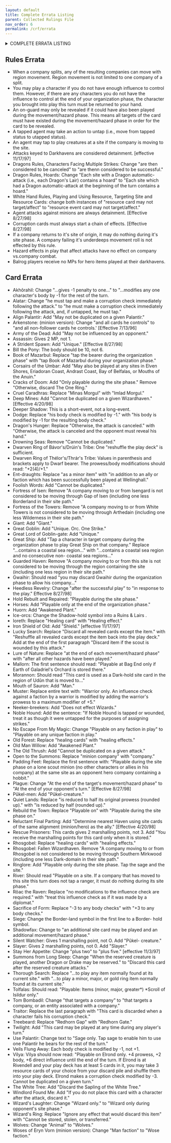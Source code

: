 ```yaml
---
layout: default
title: Complete Errata Listing
parent: Collected Rulings File
nav_order: 6
permalink: /crf/errata
---
```


<details markdown="block">
  <summary>
   COMPLETE ERRATA LISTING
  </summary>
  {: .text-alpha }
- TOC
{:toc}
</details>

## Rules Errata
- When a company splits, any of the resulting companies can move with region movement. Region movement is not limited to one company of a split.
- You may play a character if you do not have enough influence to control them. However, if there are any characters you do not have the influence to control at the end of your organization phase, the character you brought into play this turn must be returned to your hand.
- An on-guard may only be revealed if it could have also been played during the movement/hazard phase. This means all targets of the card must have existed during the movement/hazard phase in order for the card to be revealed.
- A tapped agent may take an action to untap (i.e., move from tapped status to utapped status).
- An agent may tap to play creatures at a site if the company is moving to the site.
- Attacks keyed to Darkhavens are considered detainment. [effective 11/17/97]
- Dragons Rules, Characters Facing Multiple Strikes: Change "are then considered to be canceled" to "are thenn considered to be successful."
- Dragon Rules, Hoards: Change "Each site with a Dragon automatic-attack (i.e., each Dragon's Lair) contains a hoard" to "Each site which had a Dragon automatic-attack at the beginning of the turn contains a hoard."
- White Hand Rules, Playing and Using Resource, Targeting Site and Resource Cards: change both instances of "resource card may not target/affect" to "resource event card may not target/affect."
- Agent attacks against minions are always detainment. [Effective 8/27/98]
- Corruption cards must always start a chain of effects. [Effective 8/27/98]
- If a company returns to it's site of origin, it may do nothing during it's site phase. A company failing it's underdeeps movement roll is not effected by this rule.
- Hazard effects in play that affect attacks have no effect on company vs.company combat.
- Balrog players receive no MPs for hero items played at their darkhavens.
 
## Card Errata
- Akhôrahil: Change "...gives -1 penalty to one..." to "...modifies any one character's body by -1 for the rest of the turn.
- Alatar: Change "he must tap and make a corruption check immediately following the attack." to "he must make a corruption check immediately following the attack, and, if untapped, he must tap."
- Align Palantír: Add "May not be duplicated on a given Palantír."
- Arkenstone: (minion version): Change "and all cards he controls" to "and all non-follower cards he controls.' [Effective 7/13/96]
- Army of the Dead: Add "May not be influenced by an opponent."
- Assassin: Gives 2 MP, not 1.
- A Strident Spawn: Add "Unique." [Effective 8/27/98]
- Bill the Pony: The body should be 10, not 6.
- Book of Mazarbul: Replace "tap the bearer during the organization phase" with "tap Book of Mazarbul during your organization phase."
- Corsairs of the Umbar: Add "May also be played at any sites in Elven Shores, Eriadoran Coast, Andrast Coast, Bay of Belfalas, or Mouths of the Anuin."
- Cracks of Doom: Add "Only playable during the site phase." Remove "Otherwise, discard The One Ring."
- Cruel Caradhras: Replace "Minas Morgul" with "Imlad Morgul."
- Deep Mines: Add "Cannot be duplicated on a given Wizardhaven." [Effective 4/20/98]
- Deeper Shadow: This is a short-event, not a long-event.
- Dodge: Replace "his body check is modified by -1." with "his body is modified by -1 for the resulting body check."
- Dragon's Hunger: Replace "Otherwise, the attack is canceled." with "Otherwise, the attack is canceled and the opponent must reveal his hand."
- Drowning Seas: Remove "Cannot be duplicated."
- Dwarven Ring of Bávor's/Drúin's Tribe: One "reshuffle the play deck" is sufficient.
- Dwarven Ring of Thélor's/Thrár's Tribe: Values in parenthesis and brackets apply to Dwarf bearer. The prowess/body modifications should read: "+2(4)/+1."
- Ent-draughts: Replace "as a minor item" with "in addition to an ally or faction which has been successfully been played at Wellinghall."
- Foolish Words: Add "Cannot be duplicated."
- Fortress of Isen: Remove "A company moving to or from Isengard is not considered to be moving through Gap of Isen (including one less Borderland in their site path."
- Fortress of the Towers: Remove "A company moving to or from White Towers is not considered to be moving through Arthedain (including one less Wilderness in their site path."
- Giant: Add "Giant."
- Great Goblin: Add "Unique. Orc. One Strike."
- Great Lord of Goblin-gate: Add "Unique."
- Great Ship: Add "Tap a character in target company during the organization phase to play Great Ship on that company." Replace "...contains a coastal sea region..." with "...contains a coastal sea region and no consecutive non- coastal sea regions..."
- Guarded Haven: Remove "A company moving to or from this site is not considered to be moving through the region containing the site (including one less region in their site path."
- Gwaihir: Should read "you may discard Gwaihir during the organization phase to allow his company..."
- Heedless Revelry: Change "after the successful play" to "in response to the play." Effective 8/27/98]
- Hold Rebuilt and Repaired: "Playable during the site phase."
- Horses: Add "Playable only at the end of the organization phase."
- Huorn: Add "Awakened Plant."
- Ice-orcs: Change the Shadow-hold symbol into a Ruins & Lairs .
- Ioreth: Replace "Healing card" with "Healing effect."
- Iron Shield of Old: Add "Shield." [effective 11/17/97]
- Lucky Search: Replace "Discard all revealed cards except the item." with "Reshuffle all revealed cards except the item back into the play deck." Add at the end of the first paragraph "Discard item if the scout is wounded by this attack."
- Lure of Nature: Replace "at the end of each movement/hazard phase" with "after all other hazards have been played."
- Mallorn: The first sentence should read: "Playable at Bag End only if Earth of Galadriel's Orchard is stored there."
- Morannon: Should read "This card is used as a Dark-hold site card in the region of Udûn that is moved to..."
- Mouth of Sauron: Add "Man."
- Muster: Replace entire text with: "Warrior only. An influence check against a faction by a warrior is modified by adding the warrior's prowess to a maximum modifier of +5."
- Neeker-breekers: Add "Does not effect Wizards."
- Noble Hound: Add the sentence: "If Noble Hound is tapped or wounded, treat it as though it were untapped for the purposes of assigning strikes."
- No Escape From My Magic: Change "Playable on any faction in play" to "Playable on any unique faction in play."
- Old Forest: Replace "healing cards" with "healing effects."
- Old Man Willow: Add "Awakened Plant."
- The Old Thrush: Add "Cannot be duplicated on a given attack."
- Open to the Summons: Replace "minion company" with "company."
- Padding Feet: Replace the first sentence with: "Playable during the site phase on a lone scout minion (no other characters or allies in his company) at the same site as an opponent hero company containing a hobbit."
- Plague: Change "At the end of the target's movement/hazard phase" to "At the end of your opponent's turn." [Effective 8/27/98]
- Pûkel-men: Add "Pûkel-creature."
- Quiet Lands: Replace "is reduced to half its original prowess (rounded up)." with "is reduced by half (rounded up)."
- Rebuild the Town: Replace "Playable on" with "Playable during the site phase on."
- Reluctant Final Parting: Add "Determine nearest Haven using site cards of the same alignment (minion/hero) as the ally." [Effective 4/20/98]
- Rescue Prisoners: This cards gives 2 marshalling points, not 3. Add "You receive the marshalling points for this card only when it is stored."
- Rhosgobel: Replace "healing cards" with "healing effects."
- Rhosgobel: Fallen Wizardhaven. Remove "A company moving to or from Rhosgobel is not considered to be moving through Southern Mirkwood (including one less Dark-domain in their site path."
- Ringlore: Add "Playable only during the site phase. Tap the sage and the site."
- River: Should read "Playable on a site. If a company that has moved to this site this turn does not tap a ranger, it must do nothing during its site phase."
- Röac the Raven: Replace "no modifications to the influence check are required." with "treat this influence check as if it was made by a diplomat."
- Sacrifice of Form: Replace "-3 to any body checks" with "+3 to any body checks."
- Siege: Change the Border-land symbol in the first line to a Border- hold symbol.
- Shadowfax: Change to "an additional site card may be played and an additional movement/hazard phase."
- Silent Watcher: Gives 1 marshalling point, not O. Add "Pûkel- creature."
- Slayer: Gives 2 marshalling points, not 0. Add "Slayer."
- Stay Her Appetite: Change "plus two" to "plus five." [effective 11/3/97]
- Summons from Long Sleep: Change "When the reserved creature is played, another Dragon or Drake may be reserved." to "Discard this card after the reserved creature attacks."
- Thorough Search: Replace "...to play any item normally found at its current site." with "...to play a minor, major, or gold ring item normally found at its current site."
- Tolfalas: Should read: "Playable: Items (minor, major, greater\*) \*Scroll of Isildur only."
- Tom Bombadil: Change "that targets a company" to "that targets a company, or an entity associated with a company."
- Traitor: Replace the last paragraph with "This card is discarded when a character fails his corruption check."
- Treebeard: Replace "Redhorn Gap" with "Redhorn Gate."
- Twilight: Add "This card may be played at any time during any player's turn."
- Use Palantír: Change text to "Sage only. Tap sage to enable him to use one Palantír he bears for the rest of the turn."
- Veils Flung Away: Each body check is modified by -1, not +1.
- Vilya: Vilya should now read: "Playable on Elrond only. +4 prowess, +2 body, +6 direct influence until the end of the turn. If Elrond is at Rivendell and your play deck has at least 5 cards in it, you may take 3 resource cards of your choice from your discard pile and shuffle them into your play deck. Elrond makes a corruption check modified by -3. Cannot be duplicated on a given turn."
- The White Tree: Add "Discard the Sapling of the White Tree."
- Windlord Found Me: Add "If you do not place this card with a character after the attack, discard it."
- Wizard's Laughter: Change "Wizard only." to "Wizard only during opponent's site phase."
- Wizard's Ring: Replace "Ignore any effect that would discard this item" with "Cannot be stored, stolen, or transferred."
- Wolves: Change "Animal" to "Wolves."
- Woses of Eryn Vorn (minion version): Change "Man faction" to "Wose faction."
